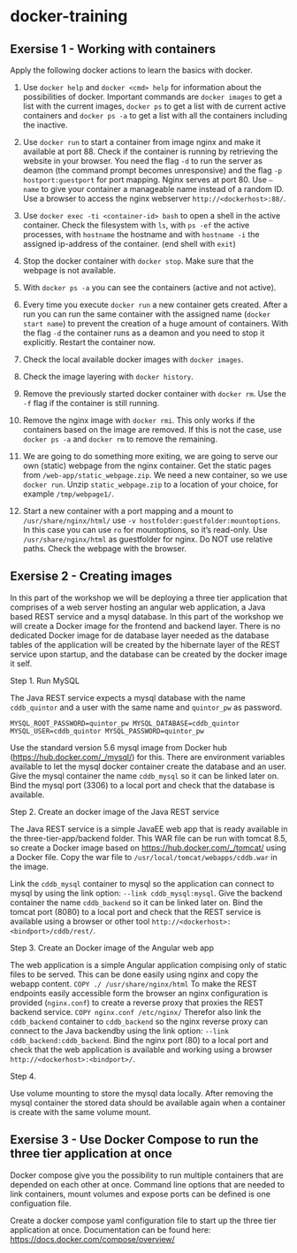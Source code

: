 # docker-training

## Exersise 1 - Working with containers

Apply the following docker actions to learn the basics with docker.

1. Use `docker help` and `docker <cmd> help` for information about the possibilities of docker. Important commands are `docker images` to get a list with the current images, `docker ps` to get a list with de current active containers and `docker ps -a` to get a list with all the containers including the inactive.

2. Use `docker run` to start a container from image nginx and make it available at port 88. Check if the container is running by retrieving the website in your browser. You need the flag `-d` to run the server as deamon (the command prompt becomes unresponsive) and the flag `-p hostport:guestport` for port mapping. Nginx serves at port 80. Use `—name` to give your container a manageable name instead of a random ID. Use a browser to access the nginx webserver `http://<dockerhost>:88/`.

3. Use `docker exec -ti <container-id> bash` to open a shell in the active container. Check the filesystem with `ls`, with `ps -ef` the active processes, with `hostname` the hostname and with `hostname -i` the assigned ip-address of the container. (end shell with `exit`)

4. Stop the docker container with `docker stop`. Make sure that the webpage is not available.
5. With `docker ps -a` you can see the containers (active and not active).
6. Every time you execute `docker run` a new container gets created. After a run you can run the same container with the assigned name (`docker start name`) to prevent the creation of a huge amount of containers. With the flag `-d` the container runs as a deamon and you need to stop it explicitly. Restart the container now.

7. Check the local available docker images with `docker images`.
8. Check the image layering with `docker history`.
9. Remove the previously started docker container with `docker rm`. Use the `-f` flag if the container is still running.
10. Remove the nginx image with `docker rmi`. This only works if the containers based on the image are removed. If this is not the case, use `docker ps -a` and `docker rm` to remove the remaining.

11. We are going to do something more exiting, we are going to serve our own (static) webpage from the nginx container. Get the static pages from `/web-app/static_webpage.zip`. We need a new container, so we use `docker run`. Unzip `static_webpage.zip` to a location of your choice, for example `/tmp/webpage1/`.

12. Start a new container with a port mapping and a mount to `/usr/share/nginx/html/` use `-v hostfolder:guestfolder:mountoptions`. In this case you can use `ro` for mountoptions, so it’s read-only. Use `/usr/share/nginx/html` as guestfolder for nginx. Do NOT use relative paths. Check the webpage with the browser.

## Exersise 2 - Creating images

In this part of the workshop we will be deploying a three tier application that comprises of a web server hosting an angular web application, a Java based REST service and a mysql database. In this part of the workshop we will create a Docker image for the frontend and backend layer. There is no dedicated Docker image for de database layer needed as the database tables of the application will be created by the hibernate layer of the REST service upon startup, and the database can be created by the docker image it self.

Step 1. Run MySQL

The Java REST service expects a mysql database with the name `cddb_quintor` and a user with the same name and `quintor_pw` as password.

`MYSQL_ROOT_PASSWORD=quintor_pw
MYSQL_DATABASE=cddb_quintor
MYSQL_USER=cddb_quintor
MYSQL_PASSWORD=quintor_pw`

Use the standard version 5.6 mysql image from Docker hub (https://hub.docker.com/_/mysql/) for this. There are environment variables available to let the mysql docker container create the database and an user. Give the mysql container the name `cddb_mysql` so it can be linked later on. Bind the mysql port (3306) to a local port and check that the database is available.

Step 2. Create an docker image of the Java REST service

The Java REST service is a simple JavaEE web app that is ready available in the three-tier-app/backend folder. This WAR file can be run with tomcat 8.5, so create a Docker image based on https://hub.docker.com/_/tomcat/ using a Docker file. Copy the war file to `/usr/local/tomcat/webapps/cddb.war` in the image.

Link the `cddb_mysql` container to mysql so the application can connect to mysql by using the link option: `--link cddb_mysql:mysql`. Give the backend container the name `cddb_backend` so it can be linked later on. Bind the tomcat port (8080) to a local port and check that the REST service is available using a browser or other tool `http://<dockerhost>:<bindport>/cddb/rest/`.

Step 3. Create an Docker image of the Angular web app

The web application is a simple Angular application compising only of static files to be served. This can be done easily using nginx and copy the webapp content.
`COPY ./ /usr/share/nginx/html`
To make the REST endpoints easily accessible form the browser an nginx configuration is provided (`nginx.conf`) to create a reverse proxy that proxies the REST backend service.
`COPY nginx.conf /etc/nginx/`
Therefor also link the `cddb_backend` container to `cddb_backend` so the nginx reverse proxy can connect to the Java backendby using the link option: `--link cddb_backend:cddb_backend`. Bind the nginx port (80) to a local port and check that the web application is available and working using a browser `http://<dockerhost>:<bindport>/`.

Step 4.

Use volume mounting to store the mysql data locally. After removing the mysql container the stored data should be available again when a container is create with the same volume mount.

## Exersise 3 - Use Docker Compose to run the three tier application at once

Docker compose give you the possibility to run multiple containers that are depended on each other at once. Command line options that are needed to link containers, mount volumes and expose ports can be defined is one configuation file.

Create a docker compose yaml configuration file to start up the three tier application at once. Documentation can be found here: https://docs.docker.com/compose/overview/
